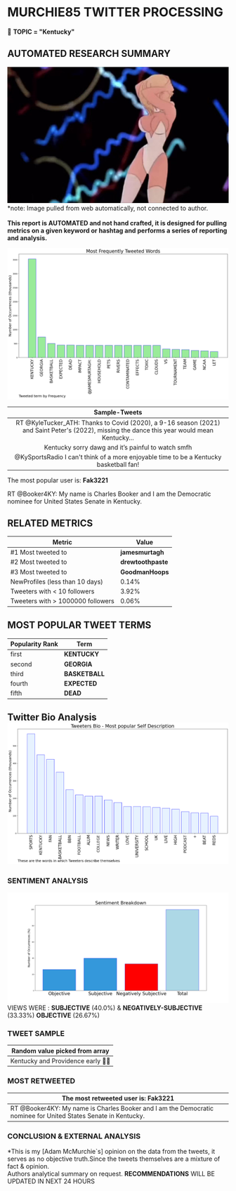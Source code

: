 # MURCHIE85 TWITTER PROCESSING 
&#x1F34E; **TOPIC = "Kentucky"**

## AUTOMATED RESEARCH SUMMARY

![image](assets/2023-02-11hashtagImage.png)*note: Image pulled from web automatically, not connected to author.
<br></br>
<b> This report is AUTOMATED and not hand crafted, it is designed for pulling metrics on a given keyword or hashtag and performs a series of reporting and analysis.</b>



![image](assets/2023-02-11TWEETS.png)



|                **Sample-Tweets**        |
| :-------------: |
| RT @KyleTucker_ATH: Thanks to Covid (2020), a 9-16 season (2021) and Saint Peter's (2022), missing the dance this year would mean Kentucky… |
| Kentucky sorry dawg and it’s painful to watch smfh |
| @KySportsRadio I can't think of a more enjoyable time to be a Kentucky basketball fan! |

The most popular user is: **Fak3221**
<div class="alert alert-block alert-danger"> RT @Booker4KY: My name is Charles Booker and I am the Democratic nominee for United States Senate in Kentucky.</div>

## RELATED METRICS<br>
| Metric | Value |
| ------------- | ------------- |
| #1 Most tweeted to  | **jamesmurtagh** |
| #2 Most tweeted to  | **drewtoothpaste** |
| #3 Most tweeted to  | **GoodmanHoops** |
| NewProfiles (less than 10 days) | 0.14%  |
| Tweeters with < 10 followers  | 3.92%|
| Tweeters with > 1000000 followers  | 0.06%  |



## MOST POPULAR TWEET TERMS 


| Popularity Rank  | Term |
| ------------- | ------------- |
| first  | **KENTUCKY**  |
| second  | **GEORGIA**  |
| third  | **BASKETBALL** |
| fourth  | **EXPECTED**  |
| fifth  | **DEAD**  |


## Twitter Bio Analysis![image](assets/2023-02-11BIO.png)
### SENTIMENT ANALYSIS
![image](assets/2023-02-11sentiment.png)
VIEWS WERE : **SUBJECTIVE**  (40.0%) & **NEGATIVELY-SUBJECTIVE** (33.33%) **OBJECTIVE** (26.67%)

### TWEET SAMPLE 
| Random value picked from array |
| ------------- |
|Kentucky and Providence early 👀👀 |

### MOST RETWEETED 

| The most retweeted user is: **Fak3221**  |
| ------------- |
| RT @Booker4KY: My name is Charles Booker and I am the Democratic nominee for United States Senate in Kentucky. |

### CONCLUSION & EXTERNAL ANALYSIS

*This is my [Adam McMurchie`s] opinion on the data from the tweets, it serves as no objective truth.Since the tweets themselves are a mixture of fact & opinion.<br>
Authors analytical summary on request.
**RECOMMENDATIONS** WILL BE UPDATED IN NEXT  24 HOURS <br>